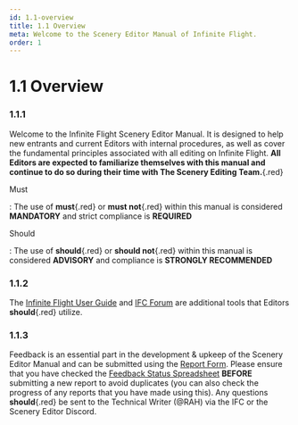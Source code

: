 ```yaml
---
id: 1.1-overview
title: 1.1 Overview
meta: Welcome to the Scenery Editor Manual of Infinite Flight.
order: 1
---
```




# 1.1 Overview



### 1.1.1

Welcome to the Infinite Flight Scenery Editor Manual. It is designed to help new entrants and current Editors with internal procedures, as well as cover the fundamental principles associated with all editing on Infinite Flight. **All Editors are expected to familiarize themselves with this manual and continue to do so during their time with The Scenery Editing Team.**{.red} 



Must

: The use of **must**{.red} or **must not**{.red} within this manual is considered **MANDATORY** and strict compliance is **REQUIRED**

Should

: The use of **should**{.red} or **should not**{.red} within this manual is considered **ADVISORY** and compliance is **STRONGLY RECOMMENDED**



### 1.1.2   

The [Infinite Flight User Guide](/guide) and [IFC Forum](https://community.infiniteflight.com/) are additional tools that Editors **should**{.red} utilize.



### 1.1.3    

Feedback is an essential part in the development & upkeep of the Scenery Editor Manual and can be submitted using the [Report Form](https://docs.google.com/forms/d/e/1FAIpQLSc3VbkH_YfBo6qhNZZwMkyMhKqiBc9WGZb79xewe_7LUy7juQ/viewform). Please ensure that you have checked the [Feedback Status Spreadsheet](https://docs.google.com/spreadsheets/d/1H8fe59TpTjjBnzsOuCK50K25SqtHmZ5KQ2RP-EpHqMI/edit?usp=sharing) **BEFORE** submitting a new report to avoid duplicates (you can also check the progress of any reports that you have made using this). Any questions **should**{.red} be sent to the Technical Writer (@RAH) via the IFC or the Scenery Editor Discord.
